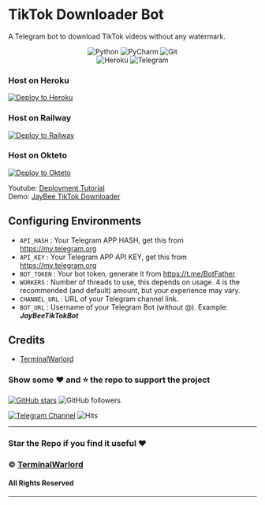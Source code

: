 

# TikTok Downloader Bot
A Telegram bot to download TikTok videos without any watermark.
<div align="center">
<img alt="Python" src="https://img.shields.io/badge/python-%2314354C.svg?&style=for-the-badge&logo=python&logoColor=white"/>
<img alt="PyCharm" src="https://img.shields.io/badge/PyCharm-000000.svg?&style=for-the-badge&logo=PyCharm&logoColor=white"/>
<img alt="Git" src="https://img.shields.io/badge/git-%23F05033.svg?&style=for-the-badge&logo=git&logoColor=white"/>
</div>
<div align="center">
<img alt="Heroku" src="https://img.shields.io/badge/Heroku-purple?&style=for-the-badge&logoColor=white&logo=heroku"/>
<img alt="Telegram" src="https://img.shields.io/badge/Telegram-blue?&style=for-the-badge&logoColor=white&logo=telegram"/>
</div>
 


### Host on Heroku

<p><a href=https://github.com/Daniyorbek/TikTok-Downloader-Bot/blob/master/README.md><img src="https://www.herokucdn.com/deploy/button.svg" alt="Deploy to Heroku"/></a></p>

### Host on Railway

<p><a href="https://railway.app/new/template?template=https://github.com/TerminalWarlord/TikTok-Downloader-Bot/tree/master&envs=API_HASH,APP_KEY,BOT_TOKEN,WORKERS,CHANNEL_URL,BOT_URL&API_HASHDesc=Your%20Telegram%20APP%20HASH,%20get%20this%20from%20my.telegram.org%20&APP_IDDesc=Your%20Telegram%20APP%20HASH,%20get%20this%20from%20my.telegram.org%20&BOT_TOKENDesc=Go%20to%20@Botfather%20and%20make%20a%20new%20bot%20and%20paste%20the%20bot%20token%20here&WORKERSDesc=Number%20of%20threads%20to%20use,%20this%20depends%20on%20usage.%204%20is%20the%20recommended%20(and%20default)%20amount,%20but%20your%20experience%20may%20vary%20&CHANNEL_URLDesc=URL%20of%20your%20Telegram%20channel%20link%20&BOT_URLDesc=Username%20of%20your%20Telegram%20Bot%20(without%20@).%20Example:%20JayBeeTikTokBot"><img src="https://railway.app/button.svg" alt="Deploy to Railway"/></a></p>

### Host on Okteto

<p><a href="https://cloud.okteto.com/#/deploy?repository=https://github.com/TerminalWarlord/TikTok-Downloader-Bot/"><img src="https://okteto.com/develop-okteto.svg" alt="Deploy to Okteto"/></a></p>




Youtube: [Deployment Tutorial](https://youtu.be/LOK3lfJ9ous)<br>
Demo: [JayBee TikTok Downloader](https://t.me/JayBeeTikTokBot)

## Configuring Environments
- `API_HASH` : Your Telegram APP HASH, get this from https://my.telegram.org
- `API_KEY` : Your Telegram APP API KEY, get this from https://my.telegram.org
- `BOT_TOKEN` : Your bot token, generate it from https://t.me/BotFather
- `WORKERS` : Number of threads to use, this depends on usage. 4 is the recommended (and default) amount, but your experience may vary.
- `CHANNEL_URL` : URL of your Telegram channel link.
- `BOT_URL` : Username of your Telegram Bot (without @). Example: **_JayBeeTikTokBot_**




## Credits
- [TerminalWarlord](https://github.com/TerminalWarlord)
### Show some :heart: and :star: the repo to support the project

[![GitHub stars](https://img.shields.io/github/stars/TerminalWarlord/Tiktok-Downloader-Bot.svg?style=social&label=Star)](https://github.com/TerminalWarlord/) ![GitHub followers](https://img.shields.io/github/followers/TerminalWarlord.svg?style=social&label=Follow)

[![Telegram Channel](https://img.shields.io/badge/Telegram-Channel-orange)](https://t.me/JayBeeBots)
![Hits](https://hits.seeyoufarm.com/api/count/incr/badge.svg?url=https://github.com/TerminalWarlord/TikTok-Downloader-Bot)

---
### Star the Repo if you find it useful :heart:
### © [TerminalWarlord](https://t.me/JayBeeBots)
#### All Rights Reserved
---
